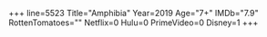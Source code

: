 +++
line=5523
Title="Amphibia"
Year=2019
Age="7+"
IMDb="7.9"
RottenTomatoes=""
Netflix=0
Hulu=0
PrimeVideo=0
Disney=1
+++

